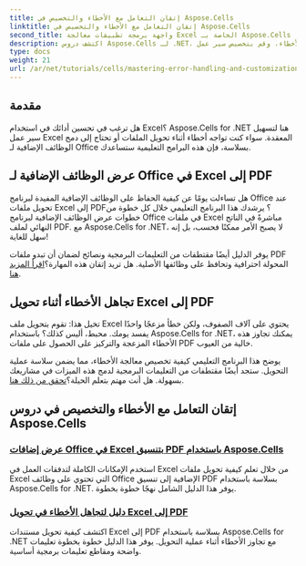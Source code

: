 ```yaml
---
title: إتقان التعامل مع الأخطاء والتخصيص في Aspose.Cells
linktitle: إتقان التعامل مع الأخطاء والتخصيص في Aspose.Cells
second_title: واجهة برمجة تطبيقات معالجة Excel الخاصة بـ Aspose.Cells .NET
description: اكتشف دروس Aspose.Cells لـ .NET، وأتقن معالجة الأخطاء، وقم بتخصيص سير عمل Excel، وقم بتحويل الوظائف الإضافية لـ Office إلى PDF باستخدام أدلة سلسة.
type: docs
weight: 21
url: /ar/net/tutorials/cells/mastering-error-handling-and-customization/
---
```

## مقدمة

هل ترغب في تحسين أدائك في استخدام Excel؟ Aspose.Cells for .NET هنا لتسهيل سير عمل Excel المعقدة. سواء كنت تواجه أخطاء أثناء تحويل الملفات أو تحتاج إلى دمج الوظائف الإضافية لـ Office بسلاسة، فإن هذه البرامج التعليمية ستساعدك.  

## عرض الوظائف الإضافية لـ Office في Excel إلى PDF  

هل تساءلت يومًا عن كيفية الحفاظ على الوظائف الإضافية المفيدة لبرنامج Office عند تحويل ملفات Excel إلى PDF؟ يرشدك هذا البرنامج التعليمي خلال كل خطوة من خطوات عرض الوظائف الإضافية لبرنامج Office في ملفات Excel مباشرةً في الناتج النهائي لملف PDF. مع Aspose.Cells for .NET، لا يصبح الأمر ممكنًا فحسب، بل إنه سهل للغاية!  

 يوفر الدليل أيضًا مقتطفات من التعليمات البرمجية ونصائح لضمان أن تبدو ملفات PDF المحولة احترافية وتحافظ على وظائفها الأصلية. هل تريد إتقان هذه المهارة؟[اقرأ المزيد هنا](./render-office-add-ins-in-excel-to-pdf-format/).  

## تجاهل الأخطاء أثناء تحويل Excel إلى PDF  

تخيل هذا: تقوم بتحويل ملف Excel يحتوي على آلاف الصفوف، ولكن خطأ مزعجًا واحدًا يفسد يومك. محبط، أليس كذلك؟ باستخدام Aspose.Cells for .NET، يمكنك تجاوز هذه الأخطاء المزعجة والتركيز على الحصول على ملفات PDF خالية من العيوب.  

 يوضح هذا البرنامج التعليمي كيفية تخصيص معالجة الأخطاء، مما يضمن سلاسة عملية التحويل. ستجد أيضًا مقتطفات من التعليمات البرمجية لدمج هذه الميزات في مشاريعك بسهولة. هل أنت مهتم بتعلم الحيلة؟[تحقق من ذلك هنا](./guide-ignore-errors-in-excel/).  

## إتقان التعامل مع الأخطاء والتخصيص في دروس Aspose.Cells
### [عرض إضافات Office في Excel بتنسيق PDF باستخدام Aspose.Cells](./render-office-add-ins-in-excel-to-pdf-format/)
استخدم الإمكانات الكاملة لتدفقات العمل في Excel من خلال تعلم كيفية تحويل ملفات Excel التي تحتوي على وظائف Office الإضافية إلى تنسيق PDF بسلاسة باستخدام Aspose.Cells for .NET. يوفر هذا الدليل الشامل نهجًا خطوة بخطوة.
### [دليل لتجاهل الأخطاء في تحويل Excel إلى PDF](./guide-ignore-errors-in-excel/)
اكتشف كيفية تحويل مستندات Excel إلى PDF بسلاسة باستخدام Aspose.Cells for .NET مع تجاوز الأخطاء أثناء عملية التحويل. يوفر هذا الدليل خطوة بخطوة تعليمات واضحة ومقاطع تعليمات برمجية أساسية.